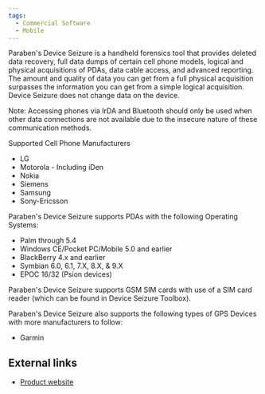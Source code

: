 ```yaml
---
tags:
  - Commercial Software
  - Mobile
---
```

Paraben's Device Seizure is a handheld forensics tool that provides
deleted data recovery, full data dumps of certain cell phone models,
logical and physical acquisitions of PDAs, data cable access, and
advanced reporting. The amount and quality of data you can get from a
full physical acquisition surpasses the information you can get from a
simple logical acquisition. Device Seizure does not change data on the
device.

Note: Accessing phones via IrDA and Bluetooth should only be used when
other data connections are not available due to the insecure nature of
these communication methods.

Supported Cell Phone Manufacturers

- LG
- Motorola - Including iDen
- Nokia
- Siemens
- Samsung
- Sony-Ericsson

Paraben's Device Seizure supports PDAs with the following Operating
Systems:

- Palm through 5.4
- Windows CE/Pocket PC/Mobile 5.0 and earlier
- BlackBerry 4.x and earlier
- Symbian 6.0, 6.1, 7.X, 8.X, & 9.X
- EPOC 16/32 (Psion devices)

Paraben's Device Seizure supports GSM SIM cards with use of a SIM card
reader (which can be found in Device Seizure Toolbox).

Paraben's Device Seizure also supports the following types of GPS
Devices with more manufacturers to follow:

- Garmin

## External links

* [Product website](https://paraben.com/e3-mobile-smartphone-forensics/)

